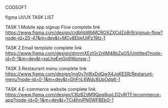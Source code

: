 CODSOFT

figma UI/UX TASK LIST

TASK 1.Mobile app signup Flow complete link https://www.figma.com/design/cjdbhbWbMCROXZXCdZoBr9/signup-flow?node-id=20-47&m=dev&t=MCv8EbefJtPz19Iz-1

TASK 2.Email template complete link https://www.figma.com/design/dmrmXEzlGr2nllM48bZpO5/Untitled?node-id=0-1&m=dev&t=xaLheEejGn9Wonsw-1

TASK 3.Restaurant menu complete link https://www.figma.com/design/jng0y7n9IxDdQwX4JgKESR/Restarunt-menu?node-id=0-1&m=dev&t=GhFnL6Wdc8UpOdg6-1

TASK 4.E-commerce website complete link https://www.figma.com/design/CBzBZdM9Qpq8uxLD2vRITF/ecommerce-app?node-id=0-1&m=dev&t=TCj4fmiPN0WFBEb0-1
